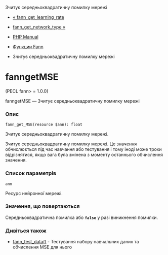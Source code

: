 Зчитує середньоквадратичну помилку мережі

-   [« fann\_get\_learning\_rate](function.fann-get-learning-rate.html)
    
-   [fann\_get\_network\_type »](function.fann-get-network-type.html)
    
-   [PHP Manual](index.html)
    
-   [Функции Fann](ref.fann.html)
    
-   Зчитує середньоквадратичну помилку мережі
    

# fanngetMSE

(PECL fann> = 1.0.0)

fanngetMSE — Зчитує середньоквадратичну помилку мережі

### Опис

```methodsynopsis
fann_get_MSE(resource $ann): float
```

Зчитує середньоквадратичну помилку мережі.

Зчитує середньоквадратичну помилку мережі. Це значення обчислюється під час навчання або тестування і тому іноді може трохи відрізнятися, якщо вага була змінена з моменту останнього обчислення значення.

### Список параметрів

`ann`

Ресурс нейронної мережі.

### Значення, що повертаються

Середньоквадратична помилка або **`false`** у разі виникнення помилки.

### Дивіться також

-   [fann\_test\_data()](function.fann-test-data.html) - Тестування набору навчальних даних та обчислення MSE для нього